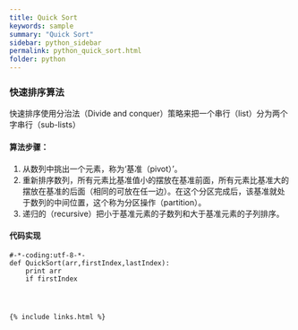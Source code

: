 ```yaml
---
title: Quick Sort
keywords: sample
summary: "Quick Sort"
sidebar: python_sidebar
permalink: python_quick_sort.html
folder: python
---
```


### 快速排序算法
快速排序使用分治法（Divide and conquer）策略来把一个串行（list）分为两个字串行（sub-lists）
#### 算法步骤：
1. 从数列中挑出一个元素，称为‘基准（pivot）’。
2. 重新排序数列，所有元素比基准值小的摆放在基准前面，所有元素比基准大的摆放在基准的后面（相同的可放在任一边）。在这个分区完成后，该基准就处于数列的中间位置，这个称为分区操作（partition）。
3. 递归的（recursive）把小于基准元素的子数列和大于基准元素的子列排序。

#### 代码实现
<pre><code>#-*-coding:utf-8-*-
def QuickSort(arr,firstIndex,lastIndex):
    print arr
    if firstIndex<lastIndex:
        divIndex=Partition(arr,firstIndex,lastIndex)
        QuickSort(arr,firstIndex,divIndex)
        QuickSort(arr,divIndex+1,lastIndex)
    else:
        return

def Partition(arr,firstIndex,lastIndex):
    i=firstIndex-1
    for j in range(firstIndex,lastIndex):
        if arr[j]<=arr[lastIndex]:
            i=i+1
            arr[i],arr[j]=arr[j],arr[i]
    arr[i+1],arr[lastIndex]=arr[lastIndex],arr[i+1]
    return i

arr=[1,4,2,3]
QuickSort(arr,0,len(arr)-1)</code></pre>

{% include links.html %}
